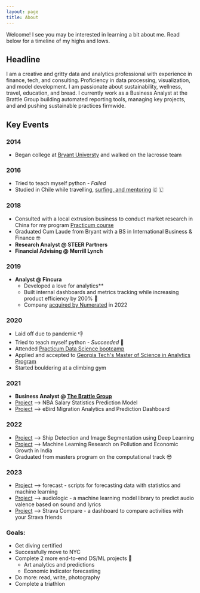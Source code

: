 ```yaml
---
layout: page
title: About
---
```


<p class="message">
  Welcome! I see you may be interested in learning a bit about me. Read below for a timeline of my highs and lows.
</p>

## Headline
I am a creative and gritty data and analytics professional with experience in finance, tech, and consulting. Proficiency in data processing, visualization, and model development. I am passionate about sustainability, wellness, travel, education, and bread. I currently work as a Business Analyst at the Brattle Group building automated reporting tools, managing key projects, and and pushing sustainable practices firmwide.

## Key Events

<style>
  .square-bullets {
    list-style-type: square;
    padding-left: 1.5em;
  }
  .edu-note {
    
  }
  .career-note {
    
  }

</style>

### 2014
* Began college at [Bryant Universty](https://www.bryant.edu/) and walked on the lacrosse team

### 2016
* Tried to teach myself python - *Failed*
* Studied in Chile while travelling, [surfing, and mentoring](https://www.valposurfproject.org/) &#127464; &#127473;

### 2018
* Consulted with a local extrusion business to conduct market research in China for my program [Practicum course](https://news.bryant.edu/international-business-practicum-helps-students-navigate-whole-new-world)
* <span class="edu-note">Graduated Cum Laude from Bryant with a BS in International Business & Finance </span>&#129299;
* **Research Analyst @ STEER Partners**
* **Financial Advising @ Merrill Lynch**

### 2019
* **Analyst @ Fincura**
  * Developed a love for analytics**
  * Built internal dashboards and metrics tracking while increasing product efficiency by 200% &#129504;
  * Company [acquired by Numerated](https://www.businesswire.com/news/home/20211207005210/en/Numerated-Acquires-Fincura-to-Take-the-Pain-out-of-Financial-Spreading-for-Business-Lenders-and-Their-Borrowers) in 2022

### 2020
* Laid off due to pandemic &#128078;
* Tried to teach myself python - *Succeeded* &#128013;
* <span class="edu-note">Attended <a href="https://practicum.com/data-science/" target="_blank">Practicum Data Science bootcamp</a> </span>
* <span class="edu-note">Applied and accepted to <a href="https://pe.gatech.edu/degrees/analytics" target="_blank">Georgia Tech's Master of Science in Analytics Program</a></span>
* Started bouldering at a climbing gym

### 2021
* **Business Analyst @ [The Brattle Group](https://www.brattle.com/)**
* [Project](./public/NBA-Prediction.pdf) --> NBA Salary Statistics Prediction Model
* [Project](./public/team087poster.pdf) --> eBird Migration Analytics and Prediction Dashboard

### 2022
* [Project](./public/DeepLearning_ShipDetection.pdf) --> Ship Detection and Image Segmentation using Deep Learning
* [Project](https://emissions-dash.herokuapp.com/) --> Machine Learning Research on Pollution and Economic Growth in India
* <span class="edu-note">Graduated from masters program on the computational track </span>&#128526;

### 2023
* [Project](https://github.com/ty-martz/forecast) --> forecast - scripts for forecasting data with statistics and machine learning
* [Project](https://github.com/ty-martz/audiologic) --> audiologic - a machine learning model library to predict audio valence based on sound and lyrics
* [Project](http://tymartz.pythonanywhere.com/) --> Strava Compare - a dashboard to compare activities with your Strava friends

### Goals:
* Get diving certified
* Successfully move to NYC
* Complete 2 more end-to-end DS/ML projects &#128064;
  * Art analytics and predictions
  * Economic indicator forecasting
* Do more: read, write, photography
* Complete a triathlon


